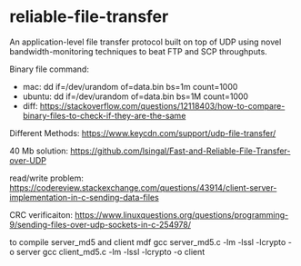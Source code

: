 # reliable-file-transfer
An application-level file transfer protocol built on top of UDP using novel bandwidth-monitoring techniques to beat FTP and SCP throughputs.


Binary file command: 
- mac: dd if=/dev/urandom of=data.bin bs=1m count=1000
- ubuntu: dd if=/dev/urandom of=data.bin bs=1M count=1000
- diff: https://stackoverflow.com/questions/12118403/how-to-compare-binary-files-to-check-if-they-are-the-same

Different Methods: https://www.keycdn.com/support/udp-file-transfer/ 

40 Mb solution: https://github.com/lsingal/Fast-and-Reliable-File-Transfer-over-UDP

read/write problem: https://codereview.stackexchange.com/questions/43914/client-server-implementation-in-c-sending-data-files

CRC verificaiton:  https://www.linuxquestions.org/questions/programming-9/sending-files-over-udp-sockets-in-c-254978/

to compile server_md5 and client mdf
gcc server_md5.c -lm -lssl -lcrypto -o server
gcc client_md5.c -lm -lssl -lcrypto -o client 
